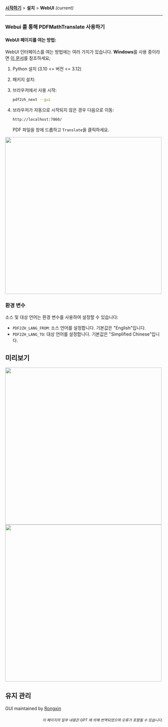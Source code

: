 [**시작하기**](./getting-started.md) > **설치** > **WebUI** _(current)_

---

### Webui 를 통해 PDFMathTranslate 사용하기

#### WebUI 페이지를 여는 방법:

WebUI 인터페이스를 여는 방법에는 여러 가지가 있습니다. **Windows**를 사용 중이라면 [이 문서](./INSTALLATION_winexe.md)를 참조하세요;

1. Python 설치 (3.10 <= 버전 <= 3.12)

2. 패키지 설치:

3. 브라우저에서 사용 시작:

    ```bash
    pdf2zh_next --gui
    ```

4. 브라우저가 자동으로 시작되지 않은 경우 다음으로 이동:

    ```bash
    http://localhost:7860/
    ```

    PDF 파일을 창에 드롭하고 `Translate`을 클릭하세요.

<!-- <img src="./images/gui.gif" width="500"/> -->
<img src='./../images/gui.gif' width="500"/>

### 환경 변수

소스 및 대상 언어는 환경 변수를 사용하여 설정할 수 있습니다:

- `PDF2ZH_LANG_FROM`: 소스 언어를 설정합니다. 기본값은 "English"입니다.
- `PDF2ZH_LANG_TO`: 대상 언어를 설정합니다. 기본값은 "Simplified Chinese"입니다.

## 미리보기

<img src="./../images/before.png" width="500"/>
<img src="./../images/after.png" width="500"/>

## 유지 관리

GUI maintained by [Rongxin](https://github.com/reycn)

<div align="right"> 
<h6><small>이 페이지의 일부 내용은 GPT 에 의해 번역되었으며 오류가 포함될 수 있습니다.</small></h6>